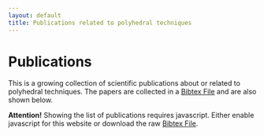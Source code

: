 ```yaml
---
layout: default
title: Publications related to polyhedral techniques
---
```


Publications
============

This is a growing collection of scientific publications about or related
to polyhedral techniques. The papers are collected in a [Bibtex
File](Publications.bib) and are also shown below.

<div id="bibtex_display"> </div>
<noscript>
<div class="alert alert-danger">
<strong>Attention!</strong>
Showing the list of publications requires javascript. Either enable javascript for this website or download
the raw <a href="/Publications.bib">Bibtex File</a>.
</div>
</noscript>


